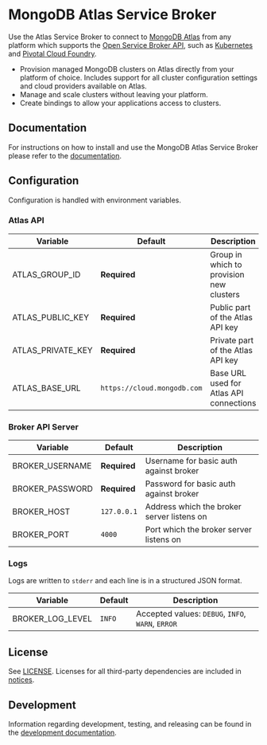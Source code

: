 # MongoDB Atlas Service Broker

Use the Atlas Service Broker to connect to [MongoDB Atlas](https://www.mongodb.com/cloud/atlas) from any platform which supports the [Open Service Broker API](https://www.openservicebrokerapi.org/), such as [Kubernetes](https://kubernetes.io/) and [Pivotal Cloud Foundry](https://pivotal.io/open-service-broker).

- Provision managed MongoDB clusters on Atlas directly from your platform of choice. Includes support for all cluster configuration settings and cloud providers available on Atlas.
- Manage and scale clusters without leaving your platform.
- Create bindings to allow your applications access to clusters.

## Documentation

For instructions on how to install and use the MongoDB Atlas Service Broker please refer to the [documentation](https://docs.mongodb.com/atlas-open-service-broker).

## Configuration

Configuration is handled with environment variables.

### Atlas API

| Variable | Default | Description |
| -------- | ------- | ----------- |
| ATLAS_GROUP_ID | **Required** | Group in which to provision new clusters |
| ATLAS_PUBLIC_KEY | **Required** | Public part of the Atlas API key |
| ATLAS_PRIVATE_KEY | **Required** | Private part of the Atlas API key |
| ATLAS_BASE_URL | `https://cloud.mongodb.com` | Base URL used for Atlas API connections |

### Broker API Server

| Variable | Default | Description |
| -------- | ------- | ----------- |
| BROKER_USERNAME | **Required** | Username for basic auth against broker |
| BROKER_PASSWORD | **Required** | Password for basic auth against broker |
| BROKER_HOST | `127.0.0.1` | Address which the broker server listens on |
| BROKER_PORT | `4000` | Port which the broker server listens on |

### Logs

Logs are written to `stderr` and each line is in a structured JSON format.

| Variable | Default | Description |
| -------- | ------- | ----------- |
| BROKER_LOG_LEVEL | `INFO` | Accepted values: `DEBUG`, `INFO`, `WARN`, `ERROR` |

## License

See [LICENSE](LICENSE). Licenses for all third-party dependencies are included in [notices](notices).

## Development

Information regarding development, testing, and releasing can be found in the [development documentation](docs).
